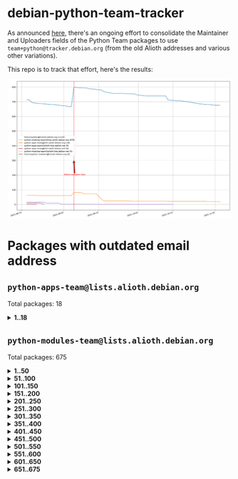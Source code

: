 # debian-python-team-tracker



As announced [here](https://lists.debian.org/debian-python/2021/08/msg00006.html), there's an ongoing effort to consolidate the Maintainer and Uploaders fields of the Python Team packages to use `team+python@tracker.debian.org` (from the old Alioth addresses and various other variations).



This repo is to track that effort, here's the results:



![Python team emails](images/python_team_emails.svg)


# Packages with outdated email address

## `python-apps-team@lists.alioth.debian.org`
Total packages: 18
<details>
<summary><b>1..18</b></summary>


| # | Package | Version |
| --- | --- | --- |
| 1 | [ctop](https://tracker.debian.org/ctop) | 1.0.0-2.1 |
| 2 | [cython](https://tracker.debian.org/cython) | 0.29.14-1 |
| 3 | [db2twitter](https://tracker.debian.org/db2twitter) | 0.6-1.1 |
| 4 | [dodgy](https://tracker.debian.org/dodgy) | 0.1.9-3 |
| 5 | [etm](https://tracker.debian.org/etm) | 3.2.30-1.1 |
| 6 | [firmware-microbit-micropython](https://tracker.debian.org/firmware-microbit-micropython) | 1.0.1-2 |
| 7 | [freealchemist](https://tracker.debian.org/freealchemist) | 0.5-1.1 |
| 8 | [kanboard-cli](https://tracker.debian.org/kanboard-cli) | 0.0.2-1.1 |
| 9 | [lightyears](https://tracker.debian.org/lightyears) | 1.4-2 |
| 10 | [muttdown](https://tracker.debian.org/muttdown) | 0.3.4-1 |
| 11 | [pelican](https://tracker.debian.org/pelican) | 4.0.1+dfsg-1.1 |
| 12 | [pipenv](https://tracker.debian.org/pipenv) | 11.9.0-1.1 |
| 13 | [prospector](https://tracker.debian.org/prospector) | 1.1.7-2 |
| 14 | [pybik](https://tracker.debian.org/pybik) | 3.0-3.1 |
| 15 | [retweet](https://tracker.debian.org/retweet) | 0.10-1.1 |
| 16 | [sen](https://tracker.debian.org/sen) | 0.6.1-0.1 |
| 17 | [sinntp](https://tracker.debian.org/sinntp) | 1.6-1.2 |
| 18 | [smem](https://tracker.debian.org/smem) | 1.5-1.1 |
</details>

## `python-modules-team@lists.alioth.debian.org`
Total packages: 675
<details>
<summary><b>1..50</b></summary>


| # | Package | Version |
| --- | --- | --- |
| 1 | [anorack](https://tracker.debian.org/anorack) | 0.2.7-1 |
| 2 | [anosql](https://tracker.debian.org/anosql) | 1.0.1-1 |
| 3 | [appdirs](https://tracker.debian.org/appdirs) | 1.4.4-1 |
| 4 | [asn1crypto](https://tracker.debian.org/asn1crypto) | 1.4.0-1 |
| 5 | [astral](https://tracker.debian.org/astral) | 1.6.1-2 |
| 6 | [authres](https://tracker.debian.org/authres) | 1.2.0-2 |
| 7 | [automat](https://tracker.debian.org/automat) | 20.2.0-1 |
| 8 | [azure-cosmos-table-python](https://tracker.debian.org/azure-cosmos-table-python) | 1.0.5+git20191025-5 |
| 9 | [babelfish](https://tracker.debian.org/babelfish) | 0.5.4-3 |
| 10 | [bdist-nsi](https://tracker.debian.org/bdist-nsi) | 0.1.5-2 |
| 11 | [behave](https://tracker.debian.org/behave) | 1.2.6-3 |
| 12 | [bernhard](https://tracker.debian.org/bernhard) | 0.2.6-2 |
| 13 | [betamax](https://tracker.debian.org/betamax) | 0.8.1-2 |
| 14 | [bibtexparser](https://tracker.debian.org/bibtexparser) | 1.1.0+ds-3 |
| 15 | [binaryornot](https://tracker.debian.org/binaryornot) | 0.4.4+dfsg-4 |
| 16 | [bitstruct](https://tracker.debian.org/bitstruct) | 8.9.0-1 |
| 17 | [blessings](https://tracker.debian.org/blessings) | 1.6-3 |
| 18 | [case](https://tracker.debian.org/case) | 1.5.3+dfsg-3 |
| 19 | [celery-batches](https://tracker.debian.org/celery-batches) | 0.2-2 |
| 20 | [celery-haystack](https://tracker.debian.org/celery-haystack) | 0.10-4 |
| 21 | [cerealizer](https://tracker.debian.org/cerealizer) | 0.8.1-3 |
| 22 | [chardet](https://tracker.debian.org/chardet) | 4.0.0-1 |
| 23 | [chargebee-python](https://tracker.debian.org/chargebee-python) | 1.6.6-1 |
| 24 | [chargebee2-python](https://tracker.debian.org/chargebee2-python) | 2.7.3-1 |
| 25 | [circuits](https://tracker.debian.org/circuits) | 3.1.0+ds1-2 |
| 26 | [codicefiscale](https://tracker.debian.org/codicefiscale) | 0.9+ds0-2 |
| 27 | [colorclass](https://tracker.debian.org/colorclass) | 2.2.0-2.1 |
| 28 | [colorspacious](https://tracker.debian.org/colorspacious) | 1.1.2-2 |
| 29 | [commonmark](https://tracker.debian.org/commonmark) | 0.9.1-3 |
| 30 | [constantly](https://tracker.debian.org/constantly) | 15.1.0-2 |
| 31 | [contextlib2](https://tracker.debian.org/contextlib2) | 0.6.0.post1-1 |
| 32 | [cookiecutter](https://tracker.debian.org/cookiecutter) | 1.6.0-4 |
| 33 | [coreapi](https://tracker.debian.org/coreapi) | 2.3.3-4 |
| 34 | [coreschema](https://tracker.debian.org/coreschema) | 0.0.4-3 |
| 35 | [cov-core](https://tracker.debian.org/cov-core) | 1.15.0-3 |
| 36 | [cppy](https://tracker.debian.org/cppy) | 1.1.0-2 |
| 37 | [cram](https://tracker.debian.org/cram) | 0.7-4 |
| 38 | [cssutils](https://tracker.debian.org/cssutils) | 1.0.2-3 |
| 39 | [d2to1](https://tracker.debian.org/d2to1) | 0.2.12-2 |
| 40 | [deap](https://tracker.debian.org/deap) | 1.3.1-2 |
| 41 | [debiancontributors](https://tracker.debian.org/debiancontributors) | 0.7.8-2 |
| 42 | [devpi-common](https://tracker.debian.org/devpi-common) | 3.2.2-1.1 |
| 43 | [django-ajax-selects](https://tracker.debian.org/django-ajax-selects) | 1.7.0-3 |
| 44 | [django-anymail](https://tracker.debian.org/django-anymail) | 7.1.0-1 |
| 45 | [django-bitfield](https://tracker.debian.org/django-bitfield) | 1.9.6-2 |
| 46 | [django-dirtyfields](https://tracker.debian.org/django-dirtyfields) | 1.3.1-2 |
| 47 | [django-downloadview](https://tracker.debian.org/django-downloadview) | 2.1.1-1 |
| 48 | [django-environ](https://tracker.debian.org/django-environ) | 0.4.4-2 |
| 49 | [django-filter](https://tracker.debian.org/django-filter) | 2.4.0-1 |
| 50 | [django-hvad](https://tracker.debian.org/django-hvad) | 1.8.0-1.1 |
</details>
<details>
<summary><b>51..100</b></summary>

| # | Package | Version |
| --- | --- | --- |
| 51 | [django-impersonate](https://tracker.debian.org/django-impersonate) | 1.5-1 |
| 52 | [django-js-reverse](https://tracker.debian.org/django-js-reverse) | 0.7.3-1.1 |
| 53 | [django-macaddress](https://tracker.debian.org/django-macaddress) | 1.5.0-2 |
| 54 | [django-markupfield](https://tracker.debian.org/django-markupfield) | 2.0.0-1 |
| 55 | [django-memoize](https://tracker.debian.org/django-memoize) | 2.2.0+dfsg-1 |
| 56 | [django-nose](https://tracker.debian.org/django-nose) | 1.4.6-2.1 |
| 57 | [django-notification](https://tracker.debian.org/django-notification) | 1.2.0-3 |
| 58 | [django-organizations](https://tracker.debian.org/django-organizations) | 1.1.2-1 |
| 59 | [django-pagination](https://tracker.debian.org/django-pagination) | 1.0.7-4 |
| 60 | [django-paintstore](https://tracker.debian.org/django-paintstore) | 0.2-4 |
| 61 | [django-picklefield](https://tracker.debian.org/django-picklefield) | 3.0.1-1 |
| 62 | [django-pipeline](https://tracker.debian.org/django-pipeline) | 1.6.14-3 |
| 63 | [django-q](https://tracker.debian.org/django-q) | 1.2.1-1 |
| 64 | [django-recurrence](https://tracker.debian.org/django-recurrence) | 1.10.3-1 |
| 65 | [django-redis-sessions](https://tracker.debian.org/django-redis-sessions) | 0.6.1-2 |
| 66 | [django-simple-redis-admin](https://tracker.debian.org/django-simple-redis-admin) | 1.4.0-2 |
| 67 | [django-stronghold](https://tracker.debian.org/django-stronghold) | 0.3.0+debian-2 |
| 68 | [django-webpack-loader](https://tracker.debian.org/django-webpack-loader) | 0.6.0-2 |
| 69 | [django-websocket-redis](https://tracker.debian.org/django-websocket-redis) | 0.4.7-2 |
| 70 | [django-wkhtmltopdf](https://tracker.debian.org/django-wkhtmltopdf) | 3.3.0-1 |
| 71 | [django-xmlrpc](https://tracker.debian.org/django-xmlrpc) | 0.1.8-2 |
| 72 | [djangorestframework-api-key](https://tracker.debian.org/djangorestframework-api-key) | 2.0.0-2 |
| 73 | [djangorestframework-filters](https://tracker.debian.org/djangorestframework-filters) | 1.0.0.dev0-1 |
| 74 | [dkimpy](https://tracker.debian.org/dkimpy) | 1.0.5-1 |
| 75 | [dnsdiag](https://tracker.debian.org/dnsdiag) | 1.7.0-1 |
| 76 | [dnspython](https://tracker.debian.org/dnspython) | 2.0.0-1 |
| 77 | [dockerpty](https://tracker.debian.org/dockerpty) | 0.4.1-2 |
| 78 | [dominate](https://tracker.debian.org/dominate) | 2.3.1-2 |
| 79 | [doublex](https://tracker.debian.org/doublex) | 1.9.2-1 |
| 80 | [drf-generators](https://tracker.debian.org/drf-generators) | 0.5.0-1 |
| 81 | [easyprocess](https://tracker.debian.org/easyprocess) | 0.2.5-2 |
| 82 | [elasticsearch-curator](https://tracker.debian.org/elasticsearch-curator) | 5.8.1-1 |
| 83 | [entrypoints](https://tracker.debian.org/entrypoints) | 0.3-3 |
| 84 | [enum34](https://tracker.debian.org/enum34) | 1.1.6-4 |
| 85 | [enzyme](https://tracker.debian.org/enzyme) | 0.4.1-2 |
| 86 | [exam](https://tracker.debian.org/exam) | 0.10.5-3 |
| 87 | [factory-boy](https://tracker.debian.org/factory-boy) | 2.11.1-3 |
| 88 | [faker](https://tracker.debian.org/faker) | 0.9.3-0.1 |
| 89 | [fakesleep](https://tracker.debian.org/fakesleep) | 0.1-2 |
| 90 | [fastchunking](https://tracker.debian.org/fastchunking) | 0.0.3-2 |
| 91 | [feedgenerator](https://tracker.debian.org/feedgenerator) | 1.9-2 |
| 92 | [flake8-polyfill](https://tracker.debian.org/flake8-polyfill) | 1.0.2-2 |
| 93 | [flask-api](https://tracker.debian.org/flask-api) | 1.1+dfsg-1.1 |
| 94 | [flask-assets](https://tracker.debian.org/flask-assets) | 2.0-1 |
| 95 | [flask-babelex](https://tracker.debian.org/flask-babelex) | 0.9.4-1 |
| 96 | [flask-bcrypt](https://tracker.debian.org/flask-bcrypt) | 0.7.1-2 |
| 97 | [flask-compress](https://tracker.debian.org/flask-compress) | 1.4.0-3 |
| 98 | [flask-gravatar](https://tracker.debian.org/flask-gravatar) | 0.4.2-2 |
| 99 | [flask-htmlmin](https://tracker.debian.org/flask-htmlmin) | 1.3.2-2 |
| 100 | [flask-ldapconn](https://tracker.debian.org/flask-ldapconn) | 0.7.2-1.1 |
</details>
<details>
<summary><b>101..150</b></summary>

| # | Package | Version |
| --- | --- | --- |
| 101 | [flask-limiter](https://tracker.debian.org/flask-limiter) | 1.0.1-2 |
| 102 | [flask-login](https://tracker.debian.org/flask-login) | 0.5.0-1 |
| 103 | [flask-mail](https://tracker.debian.org/flask-mail) | 0.9.1+dfsg1-1.1 |
| 104 | [flask-mongoengine](https://tracker.debian.org/flask-mongoengine) | 0.9.3-4 |
| 105 | [flask-multistatic](https://tracker.debian.org/flask-multistatic) | 1.0-2 |
| 106 | [flask-paranoid](https://tracker.debian.org/flask-paranoid) | 0.2.0-3.1 |
| 107 | [flask-script](https://tracker.debian.org/flask-script) | 2.0.6-2 |
| 108 | [flask-silk](https://tracker.debian.org/flask-silk) | 0.2-18 |
| 109 | [flask-wtf](https://tracker.debian.org/flask-wtf) | 0.14.3-1 |
| 110 | [flufl.bounce](https://tracker.debian.org/flufl.bounce) | 3.0.1-1 |
| 111 | [flufl.enum](https://tracker.debian.org/flufl.enum) | 4.1.1-3 |
| 112 | [flufl.i18n](https://tracker.debian.org/flufl.i18n) | 3.0.1-1 |
| 113 | [flufl.lock](https://tracker.debian.org/flufl.lock) | 5.0.1-1 |
| 114 | [flufl.password](https://tracker.debian.org/flufl.password) | 1.3-3 |
| 115 | [flufl.testing](https://tracker.debian.org/flufl.testing) | 0.7-2 |
| 116 | [gerritlib](https://tracker.debian.org/gerritlib) | 0.8.0-2 |
| 117 | [gmplot](https://tracker.debian.org/gmplot) | 1.2.0-2 |
| 118 | [gpxpy](https://tracker.debian.org/gpxpy) | 1.4.2-1 |
| 119 | [gtextfsm](https://tracker.debian.org/gtextfsm) | 1.1.0-2 |
| 120 | [gtts](https://tracker.debian.org/gtts) | 2.0.3-1 |
| 121 | [gtts-token](https://tracker.debian.org/gtts-token) | 1.1.3-1 |
| 122 | [guzzle-sphinx-theme](https://tracker.debian.org/guzzle-sphinx-theme) | 0.7.11-5 |
| 123 | [hachoir](https://tracker.debian.org/hachoir) | 3.1.0+dfsg-3 |
| 124 | [haproxy-log-analysis](https://tracker.debian.org/haproxy-log-analysis) | 2.0~b0-2 |
| 125 | [heapdict](https://tracker.debian.org/heapdict) | 1.0.1-1 |
| 126 | [hiro](https://tracker.debian.org/hiro) | 0.5-2 |
| 127 | [httpx](https://tracker.debian.org/httpx) | 0.16.1-1 |
| 128 | [hypothesis-auto](https://tracker.debian.org/hypothesis-auto) | 1.1.4-2 |
| 129 | [importmagic](https://tracker.debian.org/importmagic) | 0.1.7-2 |
| 130 | [inflection](https://tracker.debian.org/inflection) | 0.3.1-2 |
| 131 | [isodate](https://tracker.debian.org/isodate) | 0.6.0-2 |
| 132 | [itypes](https://tracker.debian.org/itypes) | 1.1.0-4 |
| 133 | [jaraco.itertools](https://tracker.debian.org/jaraco.itertools) | 2.0.1-4 |
| 134 | [javaproperties](https://tracker.debian.org/javaproperties) | 0.7.0-1 |
| 135 | [jinja2-time](https://tracker.debian.org/jinja2-time) | 0.2.0-2 |
| 136 | [jpy](https://tracker.debian.org/jpy) | 0.9.0-3 |
| 137 | [jpylyzer](https://tracker.debian.org/jpylyzer) | 2.0.0-3 |
| 138 | [json-tricks](https://tracker.debian.org/json-tricks) | 3.11.0-2 |
| 139 | [jsonhyperschema-codec](https://tracker.debian.org/jsonhyperschema-codec) | 1.0.3-2 |
| 140 | [jsonpickle](https://tracker.debian.org/jsonpickle) | 1.2-1 |
| 141 | [junos-eznc](https://tracker.debian.org/junos-eznc) | 2.1.7-3 |
| 142 | [jupyter-sphinx-theme](https://tracker.debian.org/jupyter-sphinx-theme) | 0.0.6+ds1-10 |
| 143 | [kitchen](https://tracker.debian.org/kitchen) | 1.2.6-2 |
| 144 | [kivy](https://tracker.debian.org/kivy) | 1.11.0-2 |
| 145 | [lazr.delegates](https://tracker.debian.org/lazr.delegates) | 2.0.3-2 |
| 146 | [lazr.smtptest](https://tracker.debian.org/lazr.smtptest) | 2.0.3-2 |
| 147 | [lexicon](https://tracker.debian.org/lexicon) | 3.3.17-1 |
| 148 | [libthumbor](https://tracker.debian.org/libthumbor) | 1.3.3-2 |
| 149 | [logilab-constraint](https://tracker.debian.org/logilab-constraint) | 0.6.0-2 |
| 150 | [mako](https://tracker.debian.org/mako) | 1.1.3+ds1-2 |
</details>
<details>
<summary><b>151..200</b></summary>

| # | Package | Version |
| --- | --- | --- |
| 151 | [manuel](https://tracker.debian.org/manuel) | 1.10.1-2 |
| 152 | [markupsafe](https://tracker.debian.org/markupsafe) | 1.1.1-1 |
| 153 | [mercurial-extension-utils](https://tracker.debian.org/mercurial-extension-utils) | 1.5.1-1 |
| 154 | [mercurial-extension-utils](https://tracker.debian.org/mercurial-extension-utils) | 1.5.1-3 |
| 155 | [mercurial-keyring](https://tracker.debian.org/mercurial-keyring) | 1.3.1-3 |
| 156 | [microsoft-authentication-extensions-for-python](https://tracker.debian.org/microsoft-authentication-extensions-for-python) | 0.3.0-1 |
| 157 | [milksnake](https://tracker.debian.org/milksnake) | 0.1.5-1 |
| 158 | [mimerender](https://tracker.debian.org/mimerender) | 0.6.0-2 |
| 159 | [mmllib](https://tracker.debian.org/mmllib) | 0.3.0.post1-2 |
| 160 | [mockldap](https://tracker.debian.org/mockldap) | 0.3.0-4 |
| 161 | [modernize](https://tracker.debian.org/modernize) | 0.7-2 |
| 162 | [moksha.common](https://tracker.debian.org/moksha.common) | 1.2.5-4 |
| 163 | [more-itertools](https://tracker.debian.org/more-itertools) | 4.2.0-3 |
| 164 | [mrtparse](https://tracker.debian.org/mrtparse) | 1.6-2 |
| 165 | [musicbrainzngs](https://tracker.debian.org/musicbrainzngs) | 0.7.1-2 |
| 166 | [mutagen](https://tracker.debian.org/mutagen) | 1.45.1-2 |
| 167 | [mwic](https://tracker.debian.org/mwic) | 0.7.8-1 |
| 168 | [mysql-connector-python](https://tracker.debian.org/mysql-connector-python) | 8.0.15-2 |
| 169 | [nb2plots](https://tracker.debian.org/nb2plots) | 0.6-2 |
| 170 | [netmiko](https://tracker.debian.org/netmiko) | 2.4.2-1 |
| 171 | [networkx](https://tracker.debian.org/networkx) | 2.5+ds-2 |
| 172 | [nose](https://tracker.debian.org/nose) | 1.3.7-6 |
| 173 | [nose2](https://tracker.debian.org/nose2) | 0.9.2-1 |
| 174 | [nose2-cov](https://tracker.debian.org/nose2-cov) | 1.0a4-3 |
| 175 | [ntplib](https://tracker.debian.org/ntplib) | 0.3.3-2 |
| 176 | [numpy-stl](https://tracker.debian.org/numpy-stl) | 2.9.0-1 |
| 177 | [numpydoc](https://tracker.debian.org/numpydoc) | 1.1.0-3 |
| 178 | [obsub](https://tracker.debian.org/obsub) | 0.2-4 |
| 179 | [okasha](https://tracker.debian.org/okasha) | 0.2.4-4 |
| 180 | [overpass](https://tracker.debian.org/overpass) | 0.7-1 |
| 181 | [pastescript](https://tracker.debian.org/pastescript) | 2.0.2-4 |
| 182 | [pcapy](https://tracker.debian.org/pcapy) | 0.11.4-2 |
| 183 | [pdfkit](https://tracker.debian.org/pdfkit) | 0.6.1-2 |
| 184 | [pep8](https://tracker.debian.org/pep8) | 1.7.1-9 |
| 185 | [pep8-naming](https://tracker.debian.org/pep8-naming) | 0.10.0-1 |
| 186 | [pg8000](https://tracker.debian.org/pg8000) | 1.10.6-2 |
| 187 | [pidcat](https://tracker.debian.org/pidcat) | 2.1.0-4 |
| 188 | [pilkit](https://tracker.debian.org/pilkit) | 2.0-3 |
| 189 | [plastex](https://tracker.debian.org/plastex) | 2.1-2 |
| 190 | [ply](https://tracker.debian.org/ply) | 3.11-4 |
| 191 | [portio](https://tracker.debian.org/portio) | 0.5-4 |
| 192 | [postgresfixture](https://tracker.debian.org/postgresfixture) | 0.4.2-1 |
| 193 | [power](https://tracker.debian.org/power) | 1.4+dfsg-4 |
| 194 | [pprintpp](https://tracker.debian.org/pprintpp) | 0.4.0-2 |
| 195 | [preggy](https://tracker.debian.org/preggy) | 1.4.4-1 |
| 196 | [prettytable](https://tracker.debian.org/prettytable) | 0.7.2-5 |
| 197 | [proxmoxer](https://tracker.debian.org/proxmoxer) | 1.0.3-2 |
| 198 | [ptable](https://tracker.debian.org/ptable) | 0.9.2-2 |
| 199 | [py-macaroon-bakery](https://tracker.debian.org/py-macaroon-bakery) | 1.3.1-1 |
| 200 | [py-radix](https://tracker.debian.org/py-radix) | 0.10.0-3 |
</details>
<details>
<summary><b>201..250</b></summary>

| # | Package | Version |
| --- | --- | --- |
| 201 | [py3dns](https://tracker.debian.org/py3dns) | 3.2.1-1 |
| 202 | [pyasn1](https://tracker.debian.org/pyasn1) | 0.4.8-1 |
| 203 | [pybindgen](https://tracker.debian.org/pybindgen) | 0.20.0+dfsg1-2 |
| 204 | [pycairo](https://tracker.debian.org/pycairo) | 1.16.2-3 |
| 205 | [pycairo](https://tracker.debian.org/pycairo) | 1.16.2-4 |
| 206 | [pycallgraph](https://tracker.debian.org/pycallgraph) | 1.1.3-1.2 |
| 207 | [pycares](https://tracker.debian.org/pycares) | 3.1.1-1 |
| 208 | [pycifrw](https://tracker.debian.org/pycifrw) | 4.4-2 |
| 209 | [pyclamd](https://tracker.debian.org/pyclamd) | 0.4.0-2 |
| 210 | [pycodestyle](https://tracker.debian.org/pycodestyle) | 2.6.0-1 |
| 211 | [pycparser](https://tracker.debian.org/pycparser) | 2.20-3 |
| 212 | [pycryptodome](https://tracker.debian.org/pycryptodome) | 3.9.7+dfsg1-1 |
| 213 | [pycxx](https://tracker.debian.org/pycxx) | 7.1.4-0.1 |
| 214 | [pydbus](https://tracker.debian.org/pydbus) | 0.6.0-4 |
| 215 | [pydenticon](https://tracker.debian.org/pydenticon) | 0.3.1-2 |
| 216 | [pydispatcher](https://tracker.debian.org/pydispatcher) | 2.0.5-2 |
| 217 | [pydle](https://tracker.debian.org/pydle) | 0.9.4-2 |
| 218 | [pyeapi](https://tracker.debian.org/pyeapi) | 0.8.1-2 |
| 219 | [pyee](https://tracker.debian.org/pyee) | 7.0.2-1 |
| 220 | [pyenchant](https://tracker.debian.org/pyenchant) | 3.2.0-1 |
| 221 | [pyfg](https://tracker.debian.org/pyfg) | 0.50-2 |
| 222 | [pyfiglet](https://tracker.debian.org/pyfiglet) | 0.8.0+dfsg-1 |
| 223 | [pyfribidi](https://tracker.debian.org/pyfribidi) | 0.12.0+repack-7 |
| 224 | [pygame](https://tracker.debian.org/pygame) | 1.9.6+dfsg-2 |
| 225 | [pygeoif](https://tracker.debian.org/pygeoif) | 0.7-2 |
| 226 | [pygithub](https://tracker.debian.org/pygithub) | 1.43.7-1 |
| 227 | [pygments](https://tracker.debian.org/pygments) | 2.3.1+dfsg-3 |
| 228 | [pygtail](https://tracker.debian.org/pygtail) | 0.6.1-2 |
| 229 | [pygtkspellcheck](https://tracker.debian.org/pygtkspellcheck) | 4.0.5-2 |
| 230 | [pyhamcrest](https://tracker.debian.org/pyhamcrest) | 1.9.0-3 |
| 231 | [pyinotify](https://tracker.debian.org/pyinotify) | 0.9.6-1.3 |
| 232 | [pyiosxr](https://tracker.debian.org/pyiosxr) | 0.52-1.1 |
| 233 | [pyjavaproperties](https://tracker.debian.org/pyjavaproperties) | 0.7-2 |
| 234 | [pyjokes](https://tracker.debian.org/pyjokes) | 0.5.0-3 |
| 235 | [pykcs11](https://tracker.debian.org/pykcs11) | 1.5.10-1 |
| 236 | [pylama](https://tracker.debian.org/pylama) | 7.4.3-3 |
| 237 | [pylibmc](https://tracker.debian.org/pylibmc) | 1.5.2-3 |
| 238 | [pylint-celery](https://tracker.debian.org/pylint-celery) | 0.3-5 |
| 239 | [pylint-common](https://tracker.debian.org/pylint-common) | 0.2.5-4 |
| 240 | [pylint-django](https://tracker.debian.org/pylint-django) | 2.0.13-1 |
| 241 | [pylint-flask](https://tracker.debian.org/pylint-flask) | 0.5-4 |
| 242 | [pylint-plugin-utils](https://tracker.debian.org/pylint-plugin-utils) | 0.6-1 |
| 243 | [pymacs](https://tracker.debian.org/pymacs) | 0.25-3 |
| 244 | [pymilter](https://tracker.debian.org/pymilter) | 1.0.4-2 |
| 245 | [pymodbus](https://tracker.debian.org/pymodbus) | 2.1.0+dfsg-2 |
| 246 | [pymssql](https://tracker.debian.org/pymssql) | 2.1.4+dfsg-3 |
| 247 | [pynag](https://tracker.debian.org/pynag) | 1.1.2+dfsg-2 |
| 248 | [pynliner](https://tracker.debian.org/pynliner) | 0.8.0-2 |
| 249 | [pyopengl](https://tracker.debian.org/pyopengl) | 3.1.5+dfsg-1 |
| 250 | [pypandoc](https://tracker.debian.org/pypandoc) | 1.5+ds0-1 |
</details>
<details>
<summary><b>251..300</b></summary>

| # | Package | Version |
| --- | --- | --- |
| 251 | [pyparsing](https://tracker.debian.org/pyparsing) | 2.4.7-1 |
| 252 | [pyphen](https://tracker.debian.org/pyphen) | 0.9.5-3 |
| 253 | [pyprind](https://tracker.debian.org/pyprind) | 2.11.2-2 |
| 254 | [pyquery](https://tracker.debian.org/pyquery) | 1.2.9-4 |
| 255 | [pyrad](https://tracker.debian.org/pyrad) | 2.1-2 |
| 256 | [pyrsistent](https://tracker.debian.org/pyrsistent) | 0.15.5-1 |
| 257 | [pysimplesoap](https://tracker.debian.org/pysimplesoap) | 1.16.2-3 |
| 258 | [pysmi](https://tracker.debian.org/pysmi) | 0.3.2-2 |
| 259 | [pysodium](https://tracker.debian.org/pysodium) | 0.7.0-2 |
| 260 | [pyspf](https://tracker.debian.org/pyspf) | 2.0.14-2 |
| 261 | [pysrt](https://tracker.debian.org/pysrt) | 1.0.1-2 |
| 262 | [pyssim](https://tracker.debian.org/pyssim) | 0.2-2 |
| 263 | [pystemd](https://tracker.debian.org/pystemd) | 0.7.0-4 |
| 264 | [pysubnettree](https://tracker.debian.org/pysubnettree) | 0.33-1 |
| 265 | [pytaglib](https://tracker.debian.org/pytaglib) | 0.3.6+dfsg-2 |
| 266 | [pytds](https://tracker.debian.org/pytds) | 1.10.0-1 |
| 267 | [pytest-arraydiff](https://tracker.debian.org/pytest-arraydiff) | 0.3-1 |
| 268 | [pytest-bdd](https://tracker.debian.org/pytest-bdd) | 3.2.1-1 |
| 269 | [pytest-cookies](https://tracker.debian.org/pytest-cookies) | 0.4.0-1 |
| 270 | [pytest-django](https://tracker.debian.org/pytest-django) | 3.5.1-1 |
| 271 | [pytest-expect](https://tracker.debian.org/pytest-expect) | 1.1.0-2 |
| 272 | [pytest-forked](https://tracker.debian.org/pytest-forked) | 1.3.0-1 |
| 273 | [pytest-httpbin](https://tracker.debian.org/pytest-httpbin) | 1.0.0-2 |
| 274 | [pytest-instafail](https://tracker.debian.org/pytest-instafail) | 0.4.2-1 |
| 275 | [pytest-remotedata](https://tracker.debian.org/pytest-remotedata) | 0.3.2-1 |
| 276 | [pytest-runner](https://tracker.debian.org/pytest-runner) | 2.11.1-1.2 |
| 277 | [pytest-sugar](https://tracker.debian.org/pytest-sugar) | 0.9.4-1 |
| 278 | [pytest-tornado](https://tracker.debian.org/pytest-tornado) | 0.8.1-1 |
| 279 | [pytest-vcr](https://tracker.debian.org/pytest-vcr) | 1.0.2-2 |
| 280 | [pytest-xvfb](https://tracker.debian.org/pytest-xvfb) | 1.2.0-1 |
| 281 | [python-activipy](https://tracker.debian.org/python-activipy) | 0.1-7 |
| 282 | [python-adal](https://tracker.debian.org/python-adal) | 1.2.2-1 |
| 283 | [python-agate](https://tracker.debian.org/python-agate) | 1.6.1-1 |
| 284 | [python-agate-excel](https://tracker.debian.org/python-agate-excel) | 0.2.3-1 |
| 285 | [python-aiohttp-security](https://tracker.debian.org/python-aiohttp-security) | 0.4.0-2 |
| 286 | [python-aiohttp-session](https://tracker.debian.org/python-aiohttp-session) | 2.9.0-2 |
| 287 | [python-aioinflux](https://tracker.debian.org/python-aioinflux) | 0.9.0-2 |
| 288 | [python-aiomeasures](https://tracker.debian.org/python-aiomeasures) | 0.5.14-3 |
| 289 | [python-amqplib](https://tracker.debian.org/python-amqplib) | 1.0.2-2 |
| 290 | [python-anyjson](https://tracker.debian.org/python-anyjson) | 0.3.3-2 |
| 291 | [python-apptools](https://tracker.debian.org/python-apptools) | 4.5.0-1.1 |
| 292 | [python-aptly](https://tracker.debian.org/python-aptly) | 0.12.10-2 |
| 293 | [python-args](https://tracker.debian.org/python-args) | 0.1.0-3 |
| 294 | [python-arpy](https://tracker.debian.org/python-arpy) | 1.1.1-4 |
| 295 | [python-astor](https://tracker.debian.org/python-astor) | 0.8.1-1 |
| 296 | [python-async-timeout](https://tracker.debian.org/python-async-timeout) | 3.0.1-1.1 |
| 297 | [python-azure-devtools](https://tracker.debian.org/python-azure-devtools) | 1.2.0-1 |
| 298 | [python-base58](https://tracker.debian.org/python-base58) | 1.0.3-1.1 |
| 299 | [python-bcdoc](https://tracker.debian.org/python-bcdoc) | 0.16.0-2 |
| 300 | [python-bioblend](https://tracker.debian.org/python-bioblend) | 0.7.0-3 |
</details>
<details>
<summary><b>301..350</b></summary>

| # | Package | Version |
| --- | --- | --- |
| 301 | [python-bitbucket-api](https://tracker.debian.org/python-bitbucket-api) | 0.5.0-3 |
| 302 | [python-box](https://tracker.debian.org/python-box) | 3.4.6-2 |
| 303 | [python-btrees](https://tracker.debian.org/python-btrees) | 4.3.1-2 |
| 304 | [python-cachecontrol](https://tracker.debian.org/python-cachecontrol) | 0.12.6-1 |
| 305 | [python-can](https://tracker.debian.org/python-can) | 3.3.2.final~github-2 |
| 306 | [python-cement](https://tracker.debian.org/python-cement) | 2.10.0-2 |
| 307 | [python-cerberus](https://tracker.debian.org/python-cerberus) | 1.3.2-1 |
| 308 | [python-click-log](https://tracker.debian.org/python-click-log) | 0.2.1-2 |
| 309 | [python-click-threading](https://tracker.debian.org/python-click-threading) | 0.4.4-2 |
| 310 | [python-clint](https://tracker.debian.org/python-clint) | 0.5.1-3 |
| 311 | [python-cluster](https://tracker.debian.org/python-cluster) | 1.3.3-3 |
| 312 | [python-cmarkgfm](https://tracker.debian.org/python-cmarkgfm) | 0.4.2-1 |
| 313 | [python-coloredlogs](https://tracker.debian.org/python-coloredlogs) | 7.3-2 |
| 314 | [python-colour](https://tracker.debian.org/python-colour) | 0.1.5-2 |
| 315 | [python-commentjson](https://tracker.debian.org/python-commentjson) | 0.8.3-2 |
| 316 | [python-consul](https://tracker.debian.org/python-consul) | 0.7.1-1.1 |
| 317 | [python-cookies](https://tracker.debian.org/python-cookies) | 2.2.1-3 |
| 318 | [python-cpuinfo](https://tracker.debian.org/python-cpuinfo) | 5.0.0-2 |
| 319 | [python-crcmod](https://tracker.debian.org/python-crcmod) | 1.7+dfsg-2 |
| 320 | [python-cs](https://tracker.debian.org/python-cs) | 2.7.1-1 |
| 321 | [python-cssselect2](https://tracker.debian.org/python-cssselect2) | 0.3.0-1 |
| 322 | [python-cycler](https://tracker.debian.org/python-cycler) | 0.10.0-3 |
| 323 | [python-daiquiri](https://tracker.debian.org/python-daiquiri) | 1.6.0-1 |
| 324 | [python-dbfread](https://tracker.debian.org/python-dbfread) | 2.0.7-3 |
| 325 | [python-decorator](https://tracker.debian.org/python-decorator) | 4.4.2-2 |
| 326 | [python-demjson](https://tracker.debian.org/python-demjson) | 2.2.4-5 |
| 327 | [python-diaspy](https://tracker.debian.org/python-diaspy) | 0.6.0-2 |
| 328 | [python-dict2xml](https://tracker.debian.org/python-dict2xml) | 1.7.0-1 |
| 329 | [python-dictobj](https://tracker.debian.org/python-dictobj) | 0.4-4 |
| 330 | [python-distro](https://tracker.debian.org/python-distro) | 1.5.0-1 |
| 331 | [python-distutils-extra](https://tracker.debian.org/python-distutils-extra) | 2.45 |
| 332 | [python-django-braces](https://tracker.debian.org/python-django-braces) | 1.14.0-1 |
| 333 | [python-django-casclient](https://tracker.debian.org/python-django-casclient) | 1.5.3-1 |
| 334 | [python-django-dbconn-retry](https://tracker.debian.org/python-django-dbconn-retry) | 0.1.5-1.1 |
| 335 | [python-django-etcd-settings](https://tracker.debian.org/python-django-etcd-settings) | 0.1.13+dfsg-3 |
| 336 | [python-django-gravatar2](https://tracker.debian.org/python-django-gravatar2) | 1.4.4-2 |
| 337 | [python-django-jsonfield](https://tracker.debian.org/python-django-jsonfield) | 1.4.0-2 |
| 338 | [python-django-push-notifications](https://tracker.debian.org/python-django-push-notifications) | 1.4.1-1 |
| 339 | [python-django-rest-hooks](https://tracker.debian.org/python-django-rest-hooks) | 1.6.0-1.1 |
| 340 | [python-django-simple-history](https://tracker.debian.org/python-django-simple-history) | 2.7.0-1.1 |
| 341 | [python-django-split-settings](https://tracker.debian.org/python-django-split-settings) | 0.3.0-2 |
| 342 | [python-dnslib](https://tracker.debian.org/python-dnslib) | 0.9.14-1 |
| 343 | [python-docutils](https://tracker.debian.org/python-docutils) | 0.16+dfsg-2 |
| 344 | [python-doubleratchet](https://tracker.debian.org/python-doubleratchet) | 0.6.0-2 |
| 345 | [python-dpkt](https://tracker.debian.org/python-dpkt) | 1.9.2-2 |
| 346 | [python-easywebdav](https://tracker.debian.org/python-easywebdav) | 1.2.0-8 |
| 347 | [python-enable](https://tracker.debian.org/python-enable) | 4.8.1-1 |
| 348 | [python-envisage](https://tracker.debian.org/python-envisage) | 4.9.0-2.1 |
| 349 | [python-envparse](https://tracker.debian.org/python-envparse) | 0.2.0-2 |
| 350 | [python-envs](https://tracker.debian.org/python-envs) | 1.2.6-1.1 |
</details>
<details>
<summary><b>351..400</b></summary>

| # | Package | Version |
| --- | --- | --- |
| 351 | [python-epc](https://tracker.debian.org/python-epc) | 0.0.5-3 |
| 352 | [python-etcd](https://tracker.debian.org/python-etcd) | 0.4.5-2 |
| 353 | [python-ethtool](https://tracker.debian.org/python-ethtool) | 0.14-3 |
| 354 | [python-ewmh](https://tracker.debian.org/python-ewmh) | 0.1.6-2 |
| 355 | [python-exchangelib](https://tracker.debian.org/python-exchangelib) | 3.2.0-1 |
| 356 | [python-exotel](https://tracker.debian.org/python-exotel) | 0.1.5-2 |
| 357 | [python-fastimport](https://tracker.debian.org/python-fastimport) | 0.9.8-5 |
| 358 | [python-feather-format](https://tracker.debian.org/python-feather-format) | 0.3.1+dfsg1-4 |
| 359 | [python-flaky](https://tracker.debian.org/python-flaky) | 3.7.0-1 |
| 360 | [python-flask-jwt-extended](https://tracker.debian.org/python-flask-jwt-extended) | 3.24.1-2 |
| 361 | [python-flask-marshmallow](https://tracker.debian.org/python-flask-marshmallow) | 0.10.1-4 |
| 362 | [python-flask-seeder](https://tracker.debian.org/python-flask-seeder) | 0.1~a2-2 |
| 363 | [python-ftputil](https://tracker.debian.org/python-ftputil) | 3.4-3 |
| 364 | [python-fudge](https://tracker.debian.org/python-fudge) | 1.1.0-2 |
| 365 | [python-gammu](https://tracker.debian.org/python-gammu) | 2.12-2 |
| 366 | [python-genty](https://tracker.debian.org/python-genty) | 1.3.2-1 |
| 367 | [python-geoip](https://tracker.debian.org/python-geoip) | 1.3.2-3 |
| 368 | [python-geoip2](https://tracker.debian.org/python-geoip2) | 2.9.0+dfsg1-2 |
| 369 | [python-getdns](https://tracker.debian.org/python-getdns) | 1.0.0~b1-2 |
| 370 | [python-gflags](https://tracker.debian.org/python-gflags) | 1.5.1-7 |
| 371 | [python-glob2](https://tracker.debian.org/python-glob2) | 0.5-3 |
| 372 | [python-gmpy2](https://tracker.debian.org/python-gmpy2) | 2.1.0~b5-0.1 |
| 373 | [python-gntp](https://tracker.debian.org/python-gntp) | 1.0.3-2 |
| 374 | [python-gnupg](https://tracker.debian.org/python-gnupg) | 0.4.6-1 |
| 375 | [python-guizero](https://tracker.debian.org/python-guizero) | 1.1.0+dfsg1-2 |
| 376 | [python-hashids](https://tracker.debian.org/python-hashids) | 1.3.1-1 |
| 377 | [python-hidapi](https://tracker.debian.org/python-hidapi) | 0.9.0.post3-2 |
| 378 | [python-hiredis](https://tracker.debian.org/python-hiredis) | 1.0.1-1 |
| 379 | [python-hpilo](https://tracker.debian.org/python-hpilo) | 4.3-3 |
| 380 | [python-html2text](https://tracker.debian.org/python-html2text) | 2020.1.16-1 |
| 381 | [python-http-parser](https://tracker.debian.org/python-http-parser) | 0.9.0-1 |
| 382 | [python-httptools](https://tracker.debian.org/python-httptools) | 0.1.1-1 |
| 383 | [python-ibm-cloud-sdk-core](https://tracker.debian.org/python-ibm-cloud-sdk-core) | 1.6.2-1 |
| 384 | [python-icalendar](https://tracker.debian.org/python-icalendar) | 4.0.3-4 |
| 385 | [python-idna](https://tracker.debian.org/python-idna) | 2.10-1 |
| 386 | [python-imagesize](https://tracker.debian.org/python-imagesize) | 1.2.0-2 |
| 387 | [python-iniparse](https://tracker.debian.org/python-iniparse) | 0.4-3 |
| 388 | [python-ipaddr](https://tracker.debian.org/python-ipaddr) | 2.2.0-4 |
| 389 | [python-ipaddress](https://tracker.debian.org/python-ipaddress) | 1.0.23-1 |
| 390 | [python-ipfix](https://tracker.debian.org/python-ipfix) | 0.9.7-2 |
| 391 | [python-irodsclient](https://tracker.debian.org/python-irodsclient) | 0.8.1-2 |
| 392 | [python-isc-dhcp-leases](https://tracker.debian.org/python-isc-dhcp-leases) | 0.9.1-2 |
| 393 | [python-iso3166](https://tracker.debian.org/python-iso3166) | 0.8.git20170319-2 |
| 394 | [python-isoweek](https://tracker.debian.org/python-isoweek) | 1.3.3-3 |
| 395 | [python-jmespath](https://tracker.debian.org/python-jmespath) | 0.10.0-1 |
| 396 | [python-jsonrpc](https://tracker.debian.org/python-jsonrpc) | 1.13.0-1 |
| 397 | [python-junit-xml](https://tracker.debian.org/python-junit-xml) | 1.9-1 |
| 398 | [python-kanboard](https://tracker.debian.org/python-kanboard) | 1.0.1-1.1 |
| 399 | [python-keepalive](https://tracker.debian.org/python-keepalive) | 0.5-2 |
| 400 | [python-keyring](https://tracker.debian.org/python-keyring) | 18.0.1-2 |
</details>
<details>
<summary><b>401..450</b></summary>

| # | Package | Version |
| --- | --- | --- |
| 401 | [python-langdetect](https://tracker.debian.org/python-langdetect) | 1.0.7-4 |
| 402 | [python-ldap](https://tracker.debian.org/python-ldap) | 3.2.0-4 |
| 403 | [python-ldapdomaindump](https://tracker.debian.org/python-ldapdomaindump) | 0.9.3-1 |
| 404 | [python-leather](https://tracker.debian.org/python-leather) | 0.3.3-1.1 |
| 405 | [python-libguess](https://tracker.debian.org/python-libguess) | 1.1-4 |
| 406 | [python-logfury](https://tracker.debian.org/python-logfury) | 0.1.2-4 |
| 407 | [python-lupa](https://tracker.debian.org/python-lupa) | 1.9+dfsg-1 |
| 408 | [python-lzo](https://tracker.debian.org/python-lzo) | 1.12-3 |
| 409 | [python-mailer](https://tracker.debian.org/python-mailer) | 0.8.1-4 |
| 410 | [python-marshmallow-sqlalchemy](https://tracker.debian.org/python-marshmallow-sqlalchemy) | 0.19.0-1 |
| 411 | [python-mastodon](https://tracker.debian.org/python-mastodon) | 1.5.1-1 |
| 412 | [python-mbed-host-tests](https://tracker.debian.org/python-mbed-host-tests) | 1.4.4-3 |
| 413 | [python-mbed-ls](https://tracker.debian.org/python-mbed-ls) | 1.6.2+dfsg-3 |
| 414 | [python-mccabe](https://tracker.debian.org/python-mccabe) | 0.6.1-3 |
| 415 | [python-measurement](https://tracker.debian.org/python-measurement) | 2.0.1-2 |
| 416 | [python-mechanize](https://tracker.debian.org/python-mechanize) | 1:0.4.5-2 |
| 417 | [python-meld3](https://tracker.debian.org/python-meld3) | 1.0.2-3 |
| 418 | [python-mnemonic](https://tracker.debian.org/python-mnemonic) | 0.19-1 |
| 419 | [python-model-mommy](https://tracker.debian.org/python-model-mommy) | 1.6.0-2 |
| 420 | [python-morris](https://tracker.debian.org/python-morris) | 1.2-2 |
| 421 | [python-mpegdash](https://tracker.debian.org/python-mpegdash) | 0.2.0-1 |
| 422 | [python-mpv](https://tracker.debian.org/python-mpv) | 0.5.2-1 |
| 423 | [python-msrestazure](https://tracker.debian.org/python-msrestazure) | 0.6.2-1 |
| 424 | [python-multidict](https://tracker.debian.org/python-multidict) | 5.1.0-1 |
| 425 | [python-munch](https://tracker.debian.org/python-munch) | 2.3.2-2 |
| 426 | [python-murmurhash](https://tracker.debian.org/python-murmurhash) | 1.0.2-1 |
| 427 | [python-nacl](https://tracker.debian.org/python-nacl) | 1.4.0-1 |
| 428 | [python-nine](https://tracker.debian.org/python-nine) | 1.1.0-1 |
| 429 | [python-noise](https://tracker.debian.org/python-noise) | 1.2.3-3 |
| 430 | [python-notify2](https://tracker.debian.org/python-notify2) | 0.3-4 |
| 431 | [python-ntlm-auth](https://tracker.debian.org/python-ntlm-auth) | 1.4.0-1 |
| 432 | [python-oauth](https://tracker.debian.org/python-oauth) | 1.0.1-6 |
| 433 | [python-odf](https://tracker.debian.org/python-odf) | 1.4.1-1 |
| 434 | [python-offtrac](https://tracker.debian.org/python-offtrac) | 0.1.0-2.1 |
| 435 | [python-ofxclient](https://tracker.debian.org/python-ofxclient) | 2.0.4-2 |
| 436 | [python-opcua](https://tracker.debian.org/python-opcua) | 0.98.11-1 |
| 437 | [python-openid-cla](https://tracker.debian.org/python-openid-cla) | 1.2-2 |
| 438 | [python-openid-teams](https://tracker.debian.org/python-openid-teams) | 1.2-2 |
| 439 | [python-openidc-client](https://tracker.debian.org/python-openidc-client) | 0.6.0-1.1 |
| 440 | [python-opentimestamps](https://tracker.debian.org/python-opentimestamps) | 0.4.1-1 |
| 441 | [python-padme](https://tracker.debian.org/python-padme) | 1.1.1-3 |
| 442 | [python-pampy](https://tracker.debian.org/python-pampy) | 1.8.4-2 |
| 443 | [python-pamqp](https://tracker.debian.org/python-pamqp) | 2.3.0-2 |
| 444 | [python-parse-type](https://tracker.debian.org/python-parse-type) | 0.3.4-3 |
| 445 | [python-path-and-address](https://tracker.debian.org/python-path-and-address) | 2.0.1-2 |
| 446 | [python-pathtools](https://tracker.debian.org/python-pathtools) | 0.1.2-4 |
| 447 | [python-paypal](https://tracker.debian.org/python-paypal) | 1.2.5-3 |
| 448 | [python-peakutils](https://tracker.debian.org/python-peakutils) | 1.3.3+ds-2 |
| 449 | [python-pem](https://tracker.debian.org/python-pem) | 19.1.0-1 |
| 450 | [python-persistent](https://tracker.debian.org/python-persistent) | 4.6.4-0.2 |
</details>
<details>
<summary><b>451..500</b></summary>

| # | Package | Version |
| --- | --- | --- |
| 451 | [python-pex](https://tracker.debian.org/python-pex) | 1.1.14-3.1 |
| 452 | [python-pgbouncer](https://tracker.debian.org/python-pgbouncer) | 0.0.9-3 |
| 453 | [python-pgpdump](https://tracker.debian.org/python-pgpdump) | 1.5-2 |
| 454 | [python-pgspecial](https://tracker.debian.org/python-pgspecial) | 1.11.10+dfsg1-1 |
| 455 | [python-phonenumbers](https://tracker.debian.org/python-phonenumbers) | 8.12.1-1 |
| 456 | [python-picklable-itertools](https://tracker.debian.org/python-picklable-itertools) | 0.1.1-3 |
| 457 | [python-pika](https://tracker.debian.org/python-pika) | 0.11.0-5 |
| 458 | [python-plac](https://tracker.debian.org/python-plac) | 0.9.6-1.1 |
| 459 | [python-plaster](https://tracker.debian.org/python-plaster) | 1.0-2 |
| 460 | [python-plaster-pastedeploy](https://tracker.debian.org/python-plaster-pastedeploy) | 0.5-3 |
| 461 | [python-prctl](https://tracker.debian.org/python-prctl) | 1.7-2 |
| 462 | [python-preshed](https://tracker.debian.org/python-preshed) | 3.0.2-1 |
| 463 | [python-pretend](https://tracker.debian.org/python-pretend) | 1.0.9-1 |
| 464 | [python-prettylog](https://tracker.debian.org/python-prettylog) | 0.1.0-2 |
| 465 | [python-priority](https://tracker.debian.org/python-priority) | 1.3.0-3 |
| 466 | [python-progress](https://tracker.debian.org/python-progress) | 1.5-1 |
| 467 | [python-progressbar](https://tracker.debian.org/python-progressbar) | 2.5-2 |
| 468 | [python-protego](https://tracker.debian.org/python-protego) | 0.1.16+dfsg-2 |
| 469 | [python-prov](https://tracker.debian.org/python-prov) | 1.5.2-2 |
| 470 | [python-pskc](https://tracker.debian.org/python-pskc) | 1.1-3 |
| 471 | [python-publicsuffix2](https://tracker.debian.org/python-publicsuffix2) | 2.20191221-2 |
| 472 | [python-py-zipkin](https://tracker.debian.org/python-py-zipkin) | 0.15.0-1.1 |
| 473 | [python-pyalsa](https://tracker.debian.org/python-pyalsa) | 1.1.6-2 |
| 474 | [python-pyasn1-modules](https://tracker.debian.org/python-pyasn1-modules) | 0.2.1-1 |
| 475 | [python-pyface](https://tracker.debian.org/python-pyface) | 6.1.2-2 |
| 476 | [python-pyftpdlib](https://tracker.debian.org/python-pyftpdlib) | 1.5.4-2 |
| 477 | [python-pygerrit2](https://tracker.debian.org/python-pygerrit2) | 2.0.4-2 |
| 478 | [python-pygtrie](https://tracker.debian.org/python-pygtrie) | 2.2-1.1 |
| 479 | [python-pypump](https://tracker.debian.org/python-pypump) | 0.7-3 |
| 480 | [python-pysnmp4-apps](https://tracker.debian.org/python-pysnmp4-apps) | 0.3.2-2.2 |
| 481 | [python-pysnmp4-mibs](https://tracker.debian.org/python-pysnmp4-mibs) | 0.1.3-3 |
| 482 | [python-pytest-benchmark](https://tracker.debian.org/python-pytest-benchmark) | 3.2.2-2 |
| 483 | [python-pyvmomi](https://tracker.debian.org/python-pyvmomi) | 6.7.1-3 |
| 484 | [python-qtpy](https://tracker.debian.org/python-qtpy) | 1.9.0-3 |
| 485 | [python-rarfile](https://tracker.debian.org/python-rarfile) | 3.1-1 |
| 486 | [python-ratelimiter](https://tracker.debian.org/python-ratelimiter) | 1.2.0.post0-1 |
| 487 | [python-redisearch-py](https://tracker.debian.org/python-redisearch-py) | 1.0.0-1 |
| 488 | [python-releases](https://tracker.debian.org/python-releases) | 1.6.3-1 |
| 489 | [python-repoze.lru](https://tracker.debian.org/python-repoze.lru) | 0.7-2 |
| 490 | [python-repoze.sphinx.autointerface](https://tracker.debian.org/python-repoze.sphinx.autointerface) | 0.8-0.2 |
| 491 | [python-repoze.tm2](https://tracker.debian.org/python-repoze.tm2) | 2.0-2 |
| 492 | [python-requests-cache](https://tracker.debian.org/python-requests-cache) | 0.5.2-1 |
| 493 | [python-requests-ntlm](https://tracker.debian.org/python-requests-ntlm) | 1.1.0-1.1 |
| 494 | [python-requirements-detector](https://tracker.debian.org/python-requirements-detector) | 0.6-2 |
| 495 | [python-restless](https://tracker.debian.org/python-restless) | 2.1.1-2 |
| 496 | [python-roman](https://tracker.debian.org/python-roman) | 2.0.0-4 |
| 497 | [python-rpaths](https://tracker.debian.org/python-rpaths) | 0.13-1.1 |
| 498 | [python-rply](https://tracker.debian.org/python-rply) | 0.7.7-2 |
| 499 | [python-schedutils](https://tracker.debian.org/python-schedutils) | 0.6-2.1 |
| 500 | [python-schema](https://tracker.debian.org/python-schema) | 0.6.7-3 |
</details>
<details>
<summary><b>501..550</b></summary>

| # | Package | Version |
| --- | --- | --- |
| 501 | [python-schroot](https://tracker.debian.org/python-schroot) | 0.4-4 |
| 502 | [python-scp](https://tracker.debian.org/python-scp) | 0.13.0-2 |
| 503 | [python-scrapy-djangoitem](https://tracker.debian.org/python-scrapy-djangoitem) | 1.1.1-4 |
| 504 | [python-scripttest](https://tracker.debian.org/python-scripttest) | 1.3-3 |
| 505 | [python-scruffy](https://tracker.debian.org/python-scruffy) | 0.3.3-2 |
| 506 | [python-sdnotify](https://tracker.debian.org/python-sdnotify) | 0.3.1-2 |
| 507 | [python-serverfiles](https://tracker.debian.org/python-serverfiles) | 0.3.0-1 |
| 508 | [python-service-identity](https://tracker.debian.org/python-service-identity) | 18.1.0-6 |
| 509 | [python-sexpdata](https://tracker.debian.org/python-sexpdata) | 0.0.3-2 |
| 510 | [python-shade](https://tracker.debian.org/python-shade) | 1.30.0-3 |
| 511 | [python-shellescape](https://tracker.debian.org/python-shellescape) | 3.4.1-4 |
| 512 | [python-simpy](https://tracker.debian.org/python-simpy) | 2.3.1+dfsg-2 |
| 513 | [python-simpy3](https://tracker.debian.org/python-simpy3) | 3.0.11-2 |
| 514 | [python-slimmer](https://tracker.debian.org/python-slimmer) | 0.1.30-8 |
| 515 | [python-slugify](https://tracker.debian.org/python-slugify) | 4.0.0-1 |
| 516 | [python-smstrade](https://tracker.debian.org/python-smstrade) | 0.2.4-6 |
| 517 | [python-socketpool](https://tracker.debian.org/python-socketpool) | 0.5.3-5 |
| 518 | [python-sparkpost](https://tracker.debian.org/python-sparkpost) | 1.3.7-2 |
| 519 | [python-sphinx-issues](https://tracker.debian.org/python-sphinx-issues) | 1.2.0-2 |
| 520 | [python-spur](https://tracker.debian.org/python-spur) | 0.3.21-1 |
| 521 | [python-srp](https://tracker.debian.org/python-srp) | 1.0.15-1 |
| 522 | [python-statsd](https://tracker.debian.org/python-statsd) | 3.3.0-2 |
| 523 | [python-stopit](https://tracker.debian.org/python-stopit) | 1.1.2-1 |
| 524 | [python-structlog](https://tracker.debian.org/python-structlog) | 20.1.0-1 |
| 525 | [python-sunlight](https://tracker.debian.org/python-sunlight) | 1.1.5-3 |
| 526 | [python-suntime](https://tracker.debian.org/python-suntime) | 1.2.5-2 |
| 527 | [python-tblib](https://tracker.debian.org/python-tblib) | 1.7.0-1 |
| 528 | [python-tempita](https://tracker.debian.org/python-tempita) | 0.5.2-6 |
| 529 | [python-tesserocr](https://tracker.debian.org/python-tesserocr) | 2.5.0-1 |
| 530 | [python-test-server](https://tracker.debian.org/python-test-server) | 0.0.27-2 |
| 531 | [python-testing.common.database](https://tracker.debian.org/python-testing.common.database) | 2.0.0-2 |
| 532 | [python-testing.mysqld](https://tracker.debian.org/python-testing.mysqld) | 1.4.0-4 |
| 533 | [python-testing.postgresql](https://tracker.debian.org/python-testing.postgresql) | 1.3.0-2 |
| 534 | [python-textile](https://tracker.debian.org/python-textile) | 1:4.0.1-3 |
| 535 | [python-thriftpy](https://tracker.debian.org/python-thriftpy) | 0.3.9+ds1-1 |
| 536 | [python-timeline](https://tracker.debian.org/python-timeline) | 0.0.7-2 |
| 537 | [python-tinycss](https://tracker.debian.org/python-tinycss) | 0.4-3 |
| 538 | [python-tinycss2](https://tracker.debian.org/python-tinycss2) | 1.0.2-1 |
| 539 | [python-tktreectrl](https://tracker.debian.org/python-tktreectrl) | 2.0.2-3 |
| 540 | [python-tld](https://tracker.debian.org/python-tld) | 0.11.11-1 |
| 541 | [python-toml](https://tracker.debian.org/python-toml) | 0.10.1-1 |
| 542 | [python-tomlkit](https://tracker.debian.org/python-tomlkit) | 0.6.0-2 |
| 543 | [python-traits](https://tracker.debian.org/python-traits) | 5.2.0-2 |
| 544 | [python-traitsui](https://tracker.debian.org/python-traitsui) | 6.1.3-3 |
| 545 | [python-translationstring](https://tracker.debian.org/python-translationstring) | 1.4-1 |
| 546 | [python-trie](https://tracker.debian.org/python-trie) | 0.2+ds-2 |
| 547 | [python-twitter](https://tracker.debian.org/python-twitter) | 3.3-2 |
| 548 | [python-typeguard](https://tracker.debian.org/python-typeguard) | 2.2.2-1.1 |
| 549 | [python-tzlocal](https://tracker.debian.org/python-tzlocal) | 2.1-1 |
| 550 | [python-udatetime](https://tracker.debian.org/python-udatetime) | 0.0.16-4 |
</details>
<details>
<summary><b>551..600</b></summary>

| # | Package | Version |
| --- | --- | --- |
| 551 | [python-uflash](https://tracker.debian.org/python-uflash) | 1.2.4+dfsg-4 |
| 552 | [python-unicodecsv](https://tracker.debian.org/python-unicodecsv) | 0.14.1-2 |
| 553 | [python-unidiff](https://tracker.debian.org/python-unidiff) | 0.5.5-2 |
| 554 | [python-urlobject](https://tracker.debian.org/python-urlobject) | 2.4.3-3 |
| 555 | [python-urwidtrees](https://tracker.debian.org/python-urwidtrees) | 1.0.3.dev0-1 |
| 556 | [python-utils](https://tracker.debian.org/python-utils) | 2.3.0-2 |
| 557 | [python-vagrant](https://tracker.debian.org/python-vagrant) | 0.5.15-3 |
| 558 | [python-venusian](https://tracker.debian.org/python-venusian) | 3.0.0-1 |
| 559 | [python-versioneer](https://tracker.debian.org/python-versioneer) | 0.18-3 |
| 560 | [python-vobject](https://tracker.debian.org/python-vobject) | 0.9.6.1-0.2 |
| 561 | [python-watson-developer-cloud](https://tracker.debian.org/python-watson-developer-cloud) | 4.3.0-1 |
| 562 | [python-webencodings](https://tracker.debian.org/python-webencodings) | 0.5.1-2 |
| 563 | [python-webob](https://tracker.debian.org/python-webob) | 1:1.8.6-1.1 |
| 564 | [python-wget](https://tracker.debian.org/python-wget) | 3.2-3 |
| 565 | [python-wheezy.template](https://tracker.debian.org/python-wheezy.template) | 0.1.167-2 |
| 566 | [python-whoosh](https://tracker.debian.org/python-whoosh) | 2.7.4+git6-g9134ad92-5 |
| 567 | [python-wither](https://tracker.debian.org/python-wither) | 1.1-2 |
| 568 | [python-wsgilog](https://tracker.debian.org/python-wsgilog) | 0.3.1-3 |
| 569 | [python-x3dh](https://tracker.debian.org/python-x3dh) | 0.5.8-2 |
| 570 | [python-xeddsa](https://tracker.debian.org/python-xeddsa) | 0.4.6-2 |
| 571 | [python-yaswfp](https://tracker.debian.org/python-yaswfp) | 0.9.3-1.1 |
| 572 | [python-zc.customdoctests](https://tracker.debian.org/python-zc.customdoctests) | 1.0.1-2 |
| 573 | [python-zipp](https://tracker.debian.org/python-zipp) | 1.0.0-3 |
| 574 | [python-zxcvbn](https://tracker.debian.org/python-zxcvbn) | 4.4.28-2 |
| 575 | [python3-proselint](https://tracker.debian.org/python3-proselint) | 0.10.2-2 |
| 576 | [pythondialog](https://tracker.debian.org/pythondialog) | 3.5.1-1 |
| 577 | [pythonmagick](https://tracker.debian.org/pythonmagick) | 0.9.19-6 |
| 578 | [pytoml](https://tracker.debian.org/pytoml) | 0.1.21-1 |
| 579 | [pyuca](https://tracker.debian.org/pyuca) | 1.2-2 |
| 580 | [pyutilib](https://tracker.debian.org/pyutilib) | 5.8.0-1 |
| 581 | [pyvirtualdisplay](https://tracker.debian.org/pyvirtualdisplay) | 0.2.1-3 |
| 582 | [pywavelets](https://tracker.debian.org/pywavelets) | 1.1.1-1 |
| 583 | [pywinrm](https://tracker.debian.org/pywinrm) | 0.3.0-2 |
| 584 | [quark-sphinx-theme](https://tracker.debian.org/quark-sphinx-theme) | 0.5.1-2 |
| 585 | [readlike](https://tracker.debian.org/readlike) | 0.1.3-1.1 |
| 586 | [recommonmark](https://tracker.debian.org/recommonmark) | 0.6.0+ds-1 |
| 587 | [redis-py-cluster](https://tracker.debian.org/redis-py-cluster) | 2.0.0-1 |
| 588 | [reentry](https://tracker.debian.org/reentry) | 1.3.1-1 |
| 589 | [reparser](https://tracker.debian.org/reparser) | 1.4.3-1 |
| 590 | [requests-aws](https://tracker.debian.org/requests-aws) | 0.1.5-2 |
| 591 | [restrictedpython](https://tracker.debian.org/restrictedpython) | 4.0~b3-2 |
| 592 | [ripe-atlas-cousteau](https://tracker.debian.org/ripe-atlas-cousteau) | 1.4.2-3 |
| 593 | [ripe-atlas-sagan](https://tracker.debian.org/ripe-atlas-sagan) | 1.2.2-2 |
| 594 | [robot-detection](https://tracker.debian.org/robot-detection) | 0.4.0-2 |
| 595 | [routes](https://tracker.debian.org/routes) | 2.5.1-1 |
| 596 | [sgmllib3k](https://tracker.debian.org/sgmllib3k) | 1.0.0-3 |
| 597 | [simplegeneric](https://tracker.debian.org/simplegeneric) | 0.8.1-3 |
| 598 | [singledispatch](https://tracker.debian.org/singledispatch) | 3.4.0.3-3 |
| 599 | [sireader](https://tracker.debian.org/sireader) | 1.1.1-2 |
| 600 | [sleekxmpp](https://tracker.debian.org/sleekxmpp) | 1.3.3-6 |
</details>
<details>
<summary><b>601..650</b></summary>

| # | Package | Version |
| --- | --- | --- |
| 601 | [slimit](https://tracker.debian.org/slimit) | 0.8.1-4 |
| 602 | [smartypants](https://tracker.debian.org/smartypants) | 2.0.0-2 |
| 603 | [social-auth-app-django](https://tracker.debian.org/social-auth-app-django) | 3.1.0-2.1 |
| 604 | [social-auth-core](https://tracker.debian.org/social-auth-core) | 3.1.0-1.1 |
| 605 | [sorl-thumbnail](https://tracker.debian.org/sorl-thumbnail) | 12.5.0-2 |
| 606 | [sortedcollections](https://tracker.debian.org/sortedcollections) | 1.0.1-1 |
| 607 | [sortedcontainers](https://tracker.debian.org/sortedcontainers) | 2.1.0-2 |
| 608 | [sparql-wrapper-python](https://tracker.debian.org/sparql-wrapper-python) | 1.8.5-1 |
| 609 | [speaklater](https://tracker.debian.org/speaklater) | 1.3-5 |
| 610 | [sphinx](https://tracker.debian.org/sphinx) | 1.8.5-2 |
| 611 | [sphinx](https://tracker.debian.org/sphinx) | 1.8.5-3 |
| 612 | [sphinx](https://tracker.debian.org/sphinx) | 1.8.5-4 |
| 613 | [sphinx](https://tracker.debian.org/sphinx) | 1.8.5-5 |
| 614 | [sphinx](https://tracker.debian.org/sphinx) | 1.8.5-7 |
| 615 | [sphinx](https://tracker.debian.org/sphinx) | 1.8.5-9 |
| 616 | [sphinx](https://tracker.debian.org/sphinx) | 2.4.3-2 |
| 617 | [sphinx](https://tracker.debian.org/sphinx) | 2.4.3-4 |
| 618 | [sphinx](https://tracker.debian.org/sphinx) | 3.2.1-1 |
| 619 | [sphinx-autorun](https://tracker.debian.org/sphinx-autorun) | 1.1.0-3.1 |
| 620 | [sphinx-celery](https://tracker.debian.org/sphinx-celery) | 2.0.0-1 |
| 621 | [sphinx-intl](https://tracker.debian.org/sphinx-intl) | 2.0.1-2 |
| 622 | [sphinxcontrib-devhelp](https://tracker.debian.org/sphinxcontrib-devhelp) | 1.0.2-2 |
| 623 | [sphinxcontrib-doxylink](https://tracker.debian.org/sphinxcontrib-doxylink) | 1.5-1 |
| 624 | [sphinxcontrib-log-cabinet](https://tracker.debian.org/sphinxcontrib-log-cabinet) | 1.0.1-2 |
| 625 | [sphinxcontrib-qthelp](https://tracker.debian.org/sphinxcontrib-qthelp) | 1.0.3-2 |
| 626 | [sphinxcontrib-rubydomain](https://tracker.debian.org/sphinxcontrib-rubydomain) | 0.1~dev-20100804-2 |
| 627 | [sphinxcontrib-websupport](https://tracker.debian.org/sphinxcontrib-websupport) | 1.2.4-1 |
| 628 | [sphinxtesters](https://tracker.debian.org/sphinxtesters) | 0.2.3-1 |
| 629 | [sqlalchemy](https://tracker.debian.org/sqlalchemy) | 1.3.15+ds1-1 |
| 630 | [sqlparse](https://tracker.debian.org/sqlparse) | 0.3.1-1 |
| 631 | [sshpubkeys](https://tracker.debian.org/sshpubkeys) | 3.1.0-2.1 |
| 632 | [sshtunnel](https://tracker.debian.org/sshtunnel) | 0.1.4-2 |
| 633 | [stardicter](https://tracker.debian.org/stardicter) | 1.2-1 |
| 634 | [straight.plugin](https://tracker.debian.org/straight.plugin) | 1.4.1-3 |
| 635 | [stsci.distutils](https://tracker.debian.org/stsci.distutils) | 0.3.7-5 |
| 636 | [subvertpy](https://tracker.debian.org/subvertpy) | 0.11.0~git20191228+2423bf1-3 |
| 637 | [svgwrite](https://tracker.debian.org/svgwrite) | 1.3.1-1 |
| 638 | [tagpy](https://tracker.debian.org/tagpy) | 2013.1-7 |
| 639 | [terminaltables](https://tracker.debian.org/terminaltables) | 3.1.0-3 |
| 640 | [texext](https://tracker.debian.org/texext) | 0.6.6-2 |
| 641 | [tinydb](https://tracker.debian.org/tinydb) | 3.15.2-2 |
| 642 | [tldextract](https://tracker.debian.org/tldextract) | 2.2.1-1 |
| 643 | [translation-finder](https://tracker.debian.org/translation-finder) | 1.0-1 |
| 644 | [transmissionrpc](https://tracker.debian.org/transmissionrpc) | 0.11-4 |
| 645 | [twodict](https://tracker.debian.org/twodict) | 1.2-2 |
| 646 | [txws](https://tracker.debian.org/txws) | 0.9.1-4 |
| 647 | [txzmq](https://tracker.debian.org/txzmq) | 0.8.0-2 |
| 648 | [typogrify](https://tracker.debian.org/typogrify) | 1:2.0.7-2 |
| 649 | [u-msgpack-python](https://tracker.debian.org/u-msgpack-python) | 2.3.0-2 |
| 650 | [unittest2](https://tracker.debian.org/unittest2) | 1.1.0-7 |
</details>
<details>
<summary><b>651..675</b></summary>

| # | Package | Version |
| --- | --- | --- |
| 651 | [utidylib](https://tracker.debian.org/utidylib) | 0.5-3 |
| 652 | [validators](https://tracker.debian.org/validators) | 0.14.2-2 |
| 653 | [vcr.py](https://tracker.debian.org/vcr.py) | 4.0.2-1 |
| 654 | [vim-autopep8](https://tracker.debian.org/vim-autopep8) | 1.2.0-2 |
| 655 | [voluptuous](https://tracker.debian.org/voluptuous) | 0.11.1-1 |
| 656 | [vsts-cd-manager](https://tracker.debian.org/vsts-cd-manager) | 1.0.2-3 |
| 657 | [wchartype](https://tracker.debian.org/wchartype) | 0.1-2 |
| 658 | [wcwidth](https://tracker.debian.org/wcwidth) | 0.1.9+dfsg1-2 |
| 659 | [webpy](https://tracker.debian.org/webpy) | 1:0.61-1 |
| 660 | [websocket-client](https://tracker.debian.org/websocket-client) | 0.57.0-1 |
| 661 | [wheel](https://tracker.debian.org/wheel) | 0.34.2-1 |
| 662 | [whichcraft](https://tracker.debian.org/whichcraft) | 0.4.1-2 |
| 663 | [wikitrans](https://tracker.debian.org/wikitrans) | 1.3-1 |
| 664 | [willow](https://tracker.debian.org/willow) | 1.4-1 |
| 665 | [wlc](https://tracker.debian.org/wlc) | 1.2-1 |
| 666 | [wokkel](https://tracker.debian.org/wokkel) | 18.0.0-3.1 |
| 667 | [wsgiproxy2](https://tracker.debian.org/wsgiproxy2) | 0.4.5-1.1 |
| 668 | [wtf-peewee](https://tracker.debian.org/wtf-peewee) | 3.0.0+dfsg-2 |
| 669 | [wtforms](https://tracker.debian.org/wtforms) | 2.2.1-2 |
| 670 | [xhtml2pdf](https://tracker.debian.org/xhtml2pdf) | 0.2.4-1 |
| 671 | [xlwt](https://tracker.debian.org/xlwt) | 1.3.0-3 |
| 672 | [zc.lockfile](https://tracker.debian.org/zc.lockfile) | 2.0-1 |
| 673 | [zict](https://tracker.debian.org/zict) | 2.0.0-1 |
| 674 | [zodbpickle](https://tracker.debian.org/zodbpickle) | 1.0-3 |
| 675 | [zope.deprecation](https://tracker.debian.org/zope.deprecation) | 4.4.0-4 |
</details>
